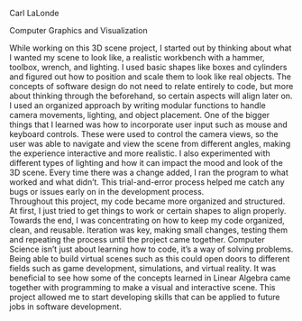 Carl LaLonde

Computer Graphics and Visualization

  While working on this 3D scene project, I started out by thinking about what I wanted my scene to look like, a realistic workbench with a hammer, toolbox, wrench, and lighting.  I used basic shapes like boxes and cylinders and figured out how to position and scale them to look like real objects.  The concepts of software design do not need to relate entirely to code, but more about thinking through the beforehand, so certain aspects will align later on.  
  I used an organized approach by writing modular functions to handle camera movements, lighting, and object placement.  One of the bigger things that I learned was how to incorporate user input such as mouse and keyboard controls.  These were used to control the camera views, so the user was able to navigate and view the scene from different angles, making the experience interactive and more realistic.  I also experimented with different types of lighting and how it can impact the mood and look of the 3D scene.  Every time there was a change added, I ran the program to what worked and what didn’t.  This trial-and-error process helped me catch any bugs or issues early on in the development process.  
	Throughout this project, my code became more organized and structured.  At first, I just tried to get things to work or certain shapes to align properly.  Towards the end, I was concentrating on how to keep my code organized, clean, and reusable.  Iteration was key, making small changes, testing them and repeating the process until the project came together.  Computer Science isn’t just about learning how to code, it’s a way of solving problems.
	Being able to build virtual scenes such as this could open doors to different fields such as game development, simulations, and virtual reality.  It was beneficial to see how some of the concepts learned in Linear Algebra came together with programming to make a visual and interactive scene.  This project allowed me to start developing skills that can be applied to future jobs in software development.  
